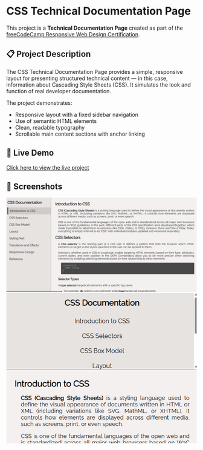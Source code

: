 # CSS Technical Documentation Page

This project is a **Technical Documentation Page** created as part of the [freeCodeCamp Responsive Web Design Certification](https://www.freecodecamp.org/learn/2022/responsive-web-design/).

## 📋 Project Description

The CSS Technical Documentation Page provides a simple, responsive layout for presenting structured technical content — in this case, information about Cascading Style Sheets (CSS). It simulates the look and function of real developer documentation.

The project demonstrates:
- Responsive layout with a fixed sidebar navigation
- Use of semantic HTML elements
- Clean, readable typography
- Scrollable main content sections with anchor linking

## 🚀 Live Demo

[Click here to view the live project](https://moagi-t.github.io/technical-documentation/)  

## 📸 Screenshots

![CSS Doc-1](Screenshots/doc-1.png)
![CSS Doc-2](Screenshots/doc-2.png)